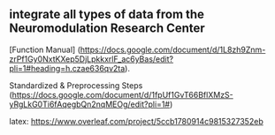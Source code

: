 

## integrate all types of data from the Neuromodulation Research Center

[Function Manual] (https://docs.google.com/document/d/1L8zh9Znm-zrPf1Gy0NxtKXep5DjLpkkxrlF_ac6yBas/edit?pli=1#heading=h.czae636qv2ta).

Standardized & Preprocessing Steps (https://docs.google.com/document/d/1fpUf1GvT66BflXMzS-yRgLkG0Ti6fAqegbQn2nqMEOg/edit?pli=1#)

latex: https://www.overleaf.com/project/5ccb1780914c9815327352eb
